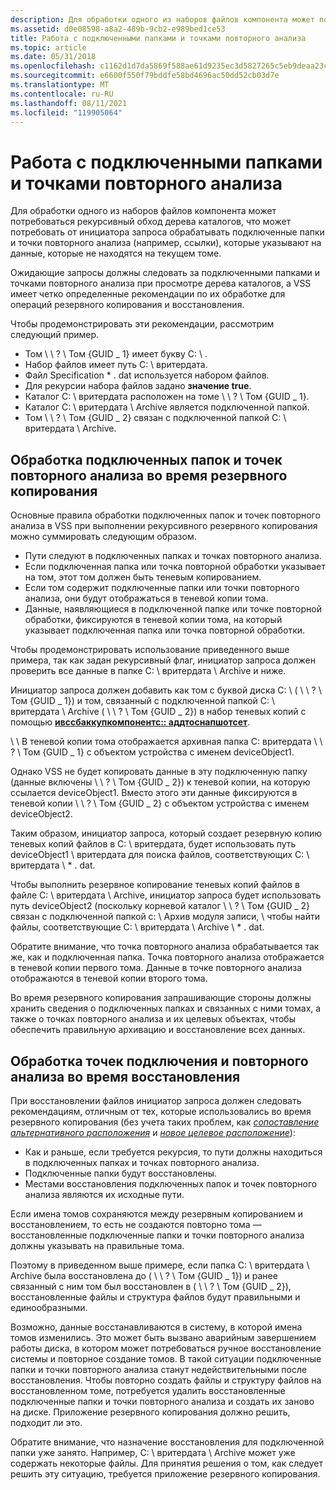 ```yaml
---
description: Для обработки одного из наборов файлов компонента может потребоваться рекурсивный обход дерева каталогов, что может потребовать от инициатора запроса обрабатывать подключенные папки и точки повторного анализа (например, ссылки), которые указывают на данные, которые не находятся на текущем томе.
ms.assetid: d0e08598-a8a2-489b-9cb2-e989bed1ce53
title: Работа с подключенными папками и точками повторного анализа
ms.topic: article
ms.date: 05/31/2018
ms.openlocfilehash: c1162d1d7da5869f588ae61d9235ec3d5827265c5eb9deaa23c38b8b9e85db68
ms.sourcegitcommit: e6600f550f79bddfe58bd4696ac50dd52cb03d7e
ms.translationtype: MT
ms.contentlocale: ru-RU
ms.lasthandoff: 08/11/2021
ms.locfileid: "119905064"
---
```

# <a name="working-with-mounted-folders-and-reparse-points"></a>Работа с подключенными папками и точками повторного анализа

Для обработки одного из наборов файлов компонента может потребоваться рекурсивный обход дерева каталогов, что может потребовать от инициатора запроса обрабатывать подключенные папки и точки повторного анализа (например, ссылки), которые указывают на данные, которые не находятся на текущем томе.

Ожидающие запросы должны следовать за подключенными папками и точками повторного анализа при просмотре дерева каталогов, а VSS имеет четко определенные рекомендации по их обработке для операций резервного копирования и восстановления.

Чтобы продемонстрировать эти рекомендации, рассмотрим следующий пример.

-   Том \\ \\ ? \\ Том {GUID \_ 1} имеет букву C: \\ .
-   Набор файлов имеет путь C: \\ вритердата.
-   Файл Specification \* . dat используется набором файлов.
-   Для рекурсии набора файлов задано **значение true**.
-   Каталог C: \\ вритердата расположен на томе \\ \\ ? \\ Том {GUID \_ 1}.
-   Каталог C: \\ вритердата \\ Archive является подключенной папкой.
-   Том \\ \\ ? \\ Том {GUID \_ 2} связан с подключенной папкой C: \\ вритердата \\ Archive.

## <a name="handling-mounted-folders-and-reparse-points-during-backup"></a>Обработка подключенных папок и точек повторного анализа во время резервного копирования

Основные правила обработки подключенных папок и точек повторного анализа в VSS при выполнении рекурсивного резервного копирования можно суммировать следующим образом.

-   Пути следуют в подключенных папках и точках повторного анализа.
-   Если подключенная папка или точка повторной обработки указывает на том, этот том должен быть теневым копированием.
-   Если том содержит подключенные папки или точки повторного анализа, они будут отображаться в теневой копии тома.
-   Данные, наявляющиеся в подключенной папке или точке повторной обработки, фиксируются в теневой копии тома, на который указывает подключенная папка или точка повторной обработки.

Чтобы продемонстрировать использование приведенного выше примера, так как задан рекурсивный флаг, инициатор запроса должен проверить все данные в папке C: \\ вритердата \\ Archive и ниже.

Инициатор запроса должен добавить как том с буквой диска C: \\ ( \\ \\ ? \\ Том {GUID \_ 1}) и том, связанный с подключенной папкой C: \\ вритердата \\ Archive ( \\ \\ ? \\ Том {GUID \_ 2}) в набор теневых копий с помощью [**ивссбаккупкомпонентс:: аддтоснапшотсет**](/windows/desktop/api/VsBackup/nf-vsbackup-ivssbackupcomponents-addtosnapshotset).

\\ \\ В теневой копии тома отображается архивная папка C: вритердата \\ \\ ? \\ Том {GUID \_ 1} с объектом устройства с именем deviceObject1.

Однако VSS не будет копировать данные в эту подключенную папку (данные включены \\ \\ ? \\ Том {GUID \_ 2}) к теневой копии, на которую ссылается deviceObject1. Вместо этого эти данные фиксируются в теневой копии \\ \\ ? \\ Том {GUID \_ 2} с объектом устройства с именем deviceObject2.

Таким образом, инициатор запроса, который создает резервную копию теневых копий файлов в C: \\ вритердата, будет использовать путь deviceObject1 \\ вритердата для поиска файлов, соответствующих C: \\ вритердата \\ \* . dat.

Чтобы выполнить резервное копирование теневых копий файлов в файле C: \\ вритердата \\ Archive, инициатор запроса будет использовать путь deviceObject2 (поскольку корневой каталог \\ \\ ? \\ Том {GUID \_ 2} связан с подключенной папкой c: \\ Архив модуля записи, \\ чтобы найти файлы, соответствующие C: \\ вритердата \\ Archive \\ \* . dat.

Обратите внимание, что точка повторного анализа обрабатывается так же, как и подключенная папка. Точка повторного анализа отображается в теневой копии первого тома. Данные в точке повторного анализа отображаются в теневой копии второго тома.

Во время резервного копирования запрашивающие стороны должны хранить сведения о подключенных папках и связанных с ними томах, а также о точках повторного анализа и их целевых объектах, чтобы обеспечить правильную архивацию и восстановление всех данных.

## <a name="handling-mount-and-reparse-points-during-restore"></a>Обработка точек подключения и повторного анализа во время восстановления

При восстановлении файлов инициатор запроса должен следовать рекомендациям, отличным от тех, которые использовались во время резервного копирования (без учета таких проблем, как [*сопоставление альтернативного расположения*](vssgloss-a.md) и [*новое целевое расположение*](vssgloss-n.md)):

-   Как и раньше, если требуется рекурсия, то пути должны находиться в подключенных папках и точках повторного анализа.
-   Подключенные папки будут восстановлены.
-   Местами восстановления подключенных папок и точек повторного анализа являются их исходные пути.

Если имена томов сохраняются между резервным копированием и восстановлением, то есть не создаются повторно тома — восстановленные подключенные папки и точки повторного анализа должны указывать на правильные тома.

Поэтому в приведенном выше примере, если папка C: \\ вритердата \\ Archive была восстановлена до ( \\ \\ ? \\ Том {GUID \_ 1}) и ранее связанный с ним том был восстановлен в ( \\ \\ ? \\ Том {GUID \_ 2}), восстановленные файлы и структура файлов будут правильными и единообразными.

Возможно, данные восстанавливаются в систему, в которой имена томов изменились. Это может быть вызвано аварийным завершением работы диска, в котором может потребоваться ручное восстановление системы и повторное создание томов. В такой ситуации подключенные папки и точки повторного анализа станут недействительными после восстановления. Чтобы повторно создать файлы и структуру файлов на восстановленном томе, потребуется удалить восстановленные подключенные папки и точки повторного анализа и создать их заново на диске. Приложение резервного копирования должно решить, подходит ли это.

Обратите внимание, что назначение восстановления для подключенной папки уже занято. Например, C: \\ вритердата \\ Archive может уже содержать некоторые файлы. Для принятия решения о том, как следует решить эту ситуацию, требуется приложение резервного копирования.

 

 



